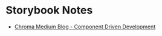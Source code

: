 # Storybook Notes

* [Chroma Medium Blog - Component Driven Development](https://blog.hichroma.com/component-driven-development-ce1109d56c8e)